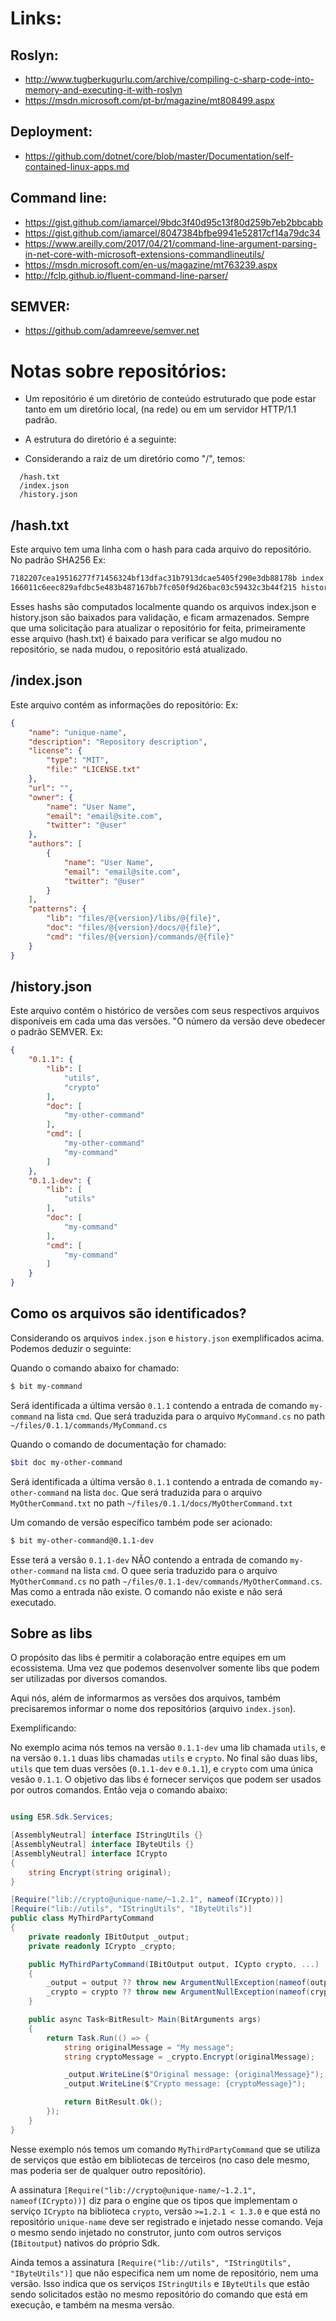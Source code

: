 # Links:

## Roslyn:
* http://www.tugberkugurlu.com/archive/compiling-c-sharp-code-into-memory-and-executing-it-with-roslyn
* https://msdn.microsoft.com/pt-br/magazine/mt808499.aspx

## Deployment:
* https://github.com/dotnet/core/blob/master/Documentation/self-contained-linux-apps.md

## Command line:
* https://gist.github.com/iamarcel/9bdc3f40d95c13f80d259b7eb2bbcabb
* https://gist.github.com/iamarcel/8047384bfbe9941e52817cf14a79dc34
* https://www.areilly.com/2017/04/21/command-line-argument-parsing-in-net-core-with-microsoft-extensions-commandlineutils/
* https://msdn.microsoft.com/en-us/magazine/mt763239.aspx
* http://fclp.github.io/fluent-command-line-parser/

## SEMVER:
* https://github.com/adamreeve/semver.net

# Notas sobre repositórios:

* Um repositório é um diretório de conteúdo estruturado que pode estar
  tanto em um diretório local, (na rede) ou em um servidor HTTP/1.1 padrão.

* A estrutura do diretório é a seguinte:
 - Considerando a raiz de um diretório como "/", temos:

```
  /hash.txt
  /index.json
  /history.json
```

/hash.txt
---------
   Este arquivo tem uma linha com o hash para cada arquivo do repositório.
   No padrão SHA256 Ex:
   
   ```txt
   7182207cea19516277f71456324bf13dfac31b7913dcae5405f290e3db88178b index.json
   166011c6eec829afdbc5e483b487167bb7fc050f9d26bac03c59432c3b44f215 history.json
   ```

   Esses hashs são computados localmente quando os arquivos index.json e history.json
   são baixados para validação, e ficam armazenados. Sempre que uma solicitação
   para atualizar o repositório for feita, primeiramente esse arquivo (hash.txt) é
   baixado para verificar se algo mudou no repositório, se nada mudou, o repositório
   está atualizado.

/index.json
-----------
   Este arquivo contém as informações do repositório:
   Ex:
   ```json
   {
       "name": "unique-name",
       "description": "Repository description",
       "license": {
           "type": "MIT",
           "file:" "LICENSE.txt"
       },
       "url": "",
       "owner": {
           "name": "User Name",
           "email": "email@site.com",
           "twitter": "@user"
       },
       "authors": [
           {
               "name": "User Name",
               "email": "email@site.com",
               "twitter": "@user"
           }
       ],
       "patterns": {
           "lib": "files/@{version}/libs/@{file}",
           "doc": "files/@{version}/docs/@{file}",
           "cmd": "files/@{version}/commands/@{file}"
       }
   }
   ```

/history.json
-------------
  Este arquivo contém o histórico de versões com seus respectivos arquivos disponíveis
  em cada uma das versões.
  "O número da versão deve obedecer o padrão SEMVER.
  Ex:
  ```json
  {
      "0.1.1": {
          "lib": [
              "utils",
              "crypto"
          ],
          "doc": [
              "my-other-command"
          ],
          "cmd": [
              "my-other-command"
              "my-command"
          ]
      },
      "0.1.1-dev": {
          "lib": [
              "utils"
          ],
          "doc": [
              "my-command"
          ],
          "cmd": [
              "my-command"
          ]
      }
  }
  ```

## Como os arquivos são identificados?

Considerando os arquivos `index.json` e `history.json` exemplificados acima. Podemos deduzir o seguinte:

Quando o comando abaixo for chamado:

```sh
$ bit my-command
```

Será identificada a última versão `0.1.1` contendo a entrada de comando `my-command` na lista `cmd`. Que será traduzida para o arquivo `MyCommand.cs` no path `~/files/0.1.1/commands/MyCommand.cs`

Quando o comando de documentação for chamado:

```sh
$bit doc my-other-command
```

Será identificada a última versão `0.1.1` contendo a entrada de comando `my-other-command` na lista `doc`. Que será traduzida para o arquivo `MyOtherCommand.txt` no path `~/files/0.1.1/docs/MyOtherCommand.txt`

Um comando de versão específico também pode ser acionado:

```sh
$ bit my-other-command@0.1.1-dev 
```

Esse terá a versão `0.1.1-dev` NÃO contendo a entrada de comando `my-other-command` na lista `cmd`. O quee seria traduzido para o arquivo `MyOtherCommand.cs` no path `~/files/0.1.1-dev/commands/MyOtherCommand.cs`. Mas como a entrada não existe. O comando não existe e não será executado.


Sobre as libs
-------------
  O propósito das libs é permitir a colaboração entre equipes em um ecossistema. Uma vez que podemos desenvolver somente libs que podem ser utilizadas por diversos comandos.

  Aqui nós, além de informarmos as versões dos arquivos, também precisaremos informar o nome dos repositórios (arquivo `index.json`).

  Exemplificando:

  No exemplo acima nós temos na versão `0.1.1-dev` uma lib chamada `utils`, e na versão `0.1.1` duas libs chamadas `utils` e `crypto`. No final são duas libs, `utils` que tem duas versões (`0.1.1-dev` e `0.1.1`), e `crypto` com uma única vesão `0.1.1`. O objetivo das libs é fornecer serviços que podem ser usados por outros comandos. Então veja o comando abaixo:

  ```csharp

  using E5R.Sdk.Services;

  [AssemblyNeutral] interface IStringUtils {}
  [AssemblyNeutral] interface IByteUtils {}
  [AssemblyNeutral] interface ICrypto
  {
      string Encrypt(string original);
  }

  [Require("lib://crypto@unique-name/~1.2.1", nameof(ICrypto))]
  [Require("lib://utils", "IStringUtils", "IByteUtils")]
  public class MyThirdPartyCommand
  {
      private readonly IBitOutput _output;
      private readonly ICrypto _crypto;

      public MyThirdPartyCommand(IBitOutput output, ICypto crypto, ...)
      {
          _output = output ?? throw new ArgumentNullException(nameof(output));
          _crypto = crypto ?? throw new ArgumentNullException(nameof(crypto));
      }

      public async Task<BitResult> Main(BitArguments args)
      {
          return Task.Run(() => {
              string originalMessage = "My message";
              string cryptoMessage = _crypto.Encrypt(originalMessage);

              _output.WriteLine($"Original message: {originalMessage}");
              _output.WriteLine($"Crypto message: {cryptoMessage}");

              return BitResult.Ok();
          });
      }
  }
  ```

  Nesse exemplo nós temos um comando `MyThirdPartyCommand` que se utiliza de serviços que estão
  em bibliotecas de terceiros (no caso dele mesmo, mas poderia ser de qualquer outro repositório).

  A assinatura `[Require("lib://crypto@unique-name/~1.2.1", nameof(ICrypto))]` diz para o engine que os
  tipos que implementam o serviço `ICrypto` na biblioteca `crypto`, versão `>=1.2.1 < 1.3.0` e que está no repositório `unique-name` deve ser registrado e injetado nesse comando. Veja o mesmo sendo injetado no construtor, junto com outros serviços (`IBitoutput`) nativos do próprio Sdk.

  Ainda temos a assinatura `[Require("lib://utils", "IStringUtils", "IByteUtils")]` que não especifica nem um nome de repositório, nem uma versão. Isso indica que os serviços `IStringUtils` e `IByteUtils` que estão sendo solicitados estão no mesmo repositório do comando que está em execução, e também na mesma versão.
